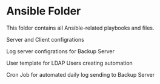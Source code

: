 # Ansible Folder
This folder contains all Ansible-related playbooks and files.

Server and Client configrations

Log server configrations for Backup Server

User template for LDAP Users creating automation

Cron Job for automated daily log sending to Backup Server
